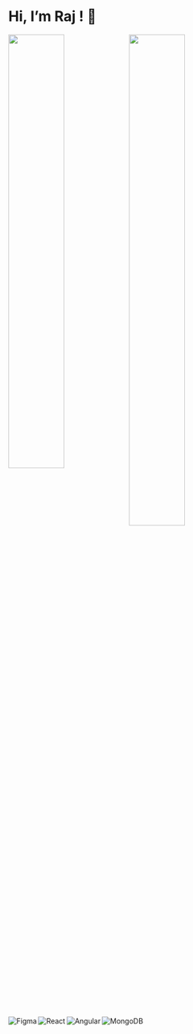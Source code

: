 # Hi, I’m Raj ! 👋

<img align="left" width="47%" src="https://github-readme-stats.vercel.app/api?username=Raj2k20&theme=highcontrast&show_icons=true"/>

<img align="left" height="50%" width="47%" src="https://github-readme-stats.vercel.app/api/top-langs/?username=Raj2k20&layout=compact"/>

<img align="left" alt="Figma" src="https://img.shields.io/badge/figma-%23F24E1E.svg?style=for-the-badge&logo=figma&logoColor=white"/>

<img align="left" alt="React" src="https://img.shields.io/badge/react-%2320232a.svg?style=for-the-badge&logo=react&logoColor=%2361DAFB"/>

<img align="left" alt="Angular" src="https://img.shields.io/badge/angular-%23DD0031.svg?style=for-the-badge&logo=angular&logoColor=white"/>

<img alt="MongoDB" src="https://img.shields.io/badge/MongoDB-%234ea94b.svg?style=for-the-badge&logo=mongodb&logoColor=white"/>

